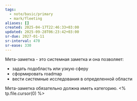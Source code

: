 ```yaml
---
tags:
  - note/basic/primary
  - mark/fleeting
aliases: []
created: 2025-04-17T22:46:33+03:00
updated: 2025-09-28T06:23:42+03:00
sr-due: 2027-01-11
sr-interval: 470
sr-ease: 330
---
```


Мета-заметка - это системная заметка и она позволяет:
- задать подобласть или узкую сферу
- сформировать roadmap
- вести системные исследования в определенной области

Мета-заметка обязательно должна иметь категорию.
<% tp.file.cursor(0) %>
